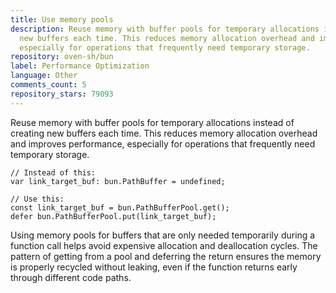```yaml
---
title: Use memory pools
description: Reuse memory with buffer pools for temporary allocations instead of creating
  new buffers each time. This reduces memory allocation overhead and improves performance,
  especially for operations that frequently need temporary storage.
repository: oven-sh/bun
label: Performance Optimization
language: Other
comments_count: 5
repository_stars: 79093
---
```


Reuse memory with buffer pools for temporary allocations instead of creating new buffers each time. This reduces memory allocation overhead and improves performance, especially for operations that frequently need temporary storage.

```zig
// Instead of this:
var link_target_buf: bun.PathBuffer = undefined;

// Use this:
const link_target_buf = bun.PathBufferPool.get();
defer bun.PathBufferPool.put(link_target_buf);
```

Using memory pools for buffers that are only needed temporarily during a function call helps avoid expensive allocation and deallocation cycles. The pattern of getting from a pool and deferring the return ensures the memory is properly recycled without leaking, even if the function returns early through different code paths.